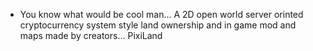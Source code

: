 - You know what would be cool man... A 2D open world server orinted cryptocurrency system style land ownership and in game mod and maps made by creators... PixiLand